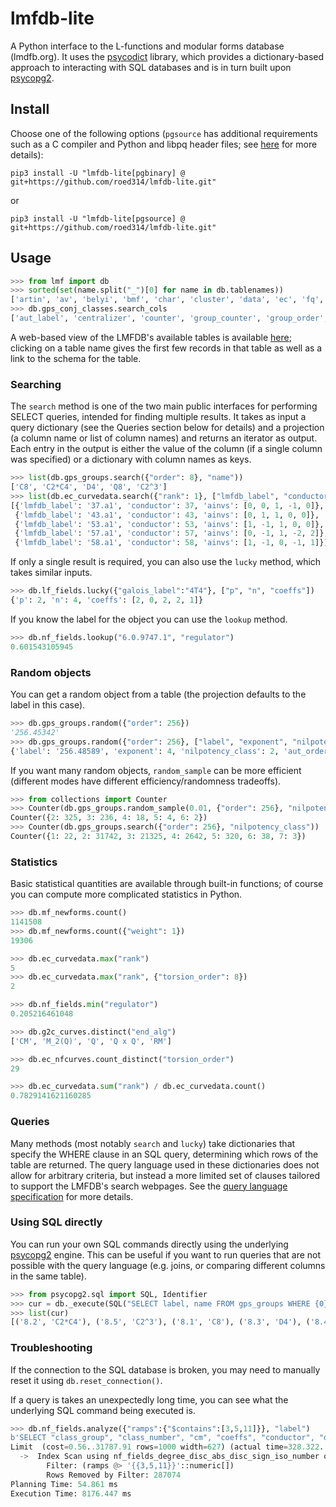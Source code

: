 # lmfdb-lite

A Python interface to the L-functions and modular forms database (lmdfb.org).  It uses the [psycodict](https://github.com/roed314/psycodict) library, which provides a dictionary-based approach to interacting with SQL databases and is in turn built upon [psycopg2](https://www.psycopg.org/docs/).

## Install

Choose one of the following options (`pgsource` has additional requirements such as a C compiler and Python and libpq header files; see [here](https://www.psycopg.org/docs/install.html#psycopg-vs-psycopg-binary) for more details):
```
pip3 install -U "lmfdb-lite[pgbinary] @ git+https://github.com/roed314/lmfdb-lite.git"
```
or
```
pip3 install -U "lmfdb-lite[pgsource] @ git+https://github.com/roed314/lmfdb-lite.git"
```

## Usage

```python
>>> from lmf import db
>>> sorted(set(name.split("_")[0] for name in db.tablenames))
['artin', 'av', 'belyi', 'bmf', 'char', 'cluster', 'data', 'ec', 'fq', 'g2c', 'gps', 'halfmf', 'hecke', 'hgcwa', 'hgm', 'hmf', 'hmsurfaces', 'inv', 'lat', 'lf', 'lfunc', 'maass', 'mf', 'modcurve', 'modlgal', 'modlmf', 'nf', 'noncong', 'pg', 'quaternion', 'shimcurve', 'shimura', 'smf', 'test', 'weil']
>>> db.gps_conj_classes.search_cols
['aut_label', 'centralizer', 'counter', 'group_counter', 'group_order', 'label', 'order', 'powers', 'representative', 'size']
```

A web-based view of the LMFDB's available tables is available [here](https://beta.lmfdb.org/api/); clicking on a table name gives the first few records in that table as well as a link to the schema for the table.

### Searching

The `search` method is one of the two main public interfaces for performing SELECT queries, intended for finding multiple results.  It takes as input a query dictionary (see the Queries section below for details) and a projection (a column name or list of column names) and returns an iterator as output.  Each entry in the output is either the value of the column (if a single column was specified) or a dictionary with column names as keys.

```python
>>> list(db.gps_groups.search({"order": 8}, "name"))
['C8', 'C2*C4', 'D4', 'Q8', 'C2^3']
>>> list(db.ec_curvedata.search({"rank": 1}, ["lmfdb_label", "conductor", "ainvs"], limit=5))
[{'lmfdb_label': '37.a1', 'conductor': 37, 'ainvs': [0, 0, 1, -1, 0]},
 {'lmfdb_label': '43.a1', 'conductor': 43, 'ainvs': [0, 1, 1, 0, 0]},
 {'lmfdb_label': '53.a1', 'conductor': 53, 'ainvs': [1, -1, 1, 0, 0]},
 {'lmfdb_label': '57.a1', 'conductor': 57, 'ainvs': [0, -1, 1, -2, 2]},
 {'lmfdb_label': '58.a1', 'conductor': 58, 'ainvs': [1, -1, 0, -1, 1]}]
```

If only a single result is required, you can also use the `lucky` method, which takes similar inputs.

```python
>>> db.lf_fields.lucky({"galois_label":"4T4"}, ["p", "n", "coeffs"])
{'p': 2, 'n': 4, 'coeffs': [2, 0, 2, 2, 1]}
```

If you know the label for the object you can use the `lookup` method.

```python
>>> db.nf_fields.lookup("6.0.9747.1", "regulator")
0.601543105945
```

### Random objects

You can get a random object from a table (the projection defaults to the label in this case).

```python
>>> db.gps_groups.random({"order": 256})
'256.45342'
>>> db.gps_groups.random({"order": 256}, ["label", "exponent", "nilpotency_class", "aut_order", "center_label"])
{'label': '256.48589', 'exponent': 4, 'nilpotency_class': 2, 'aut_order': 32768, 'center_label': '8.5'}
```

If you want many random objects, `random_sample` can be more efficient (different modes have different efficiency/randomness tradeoffs).

```python
>>> from collections import Counter
>>> Counter(db.gps_groups.random_sample(0.01, {"order": 256}, "nilpotency_class"))
Counter({2: 325, 3: 236, 4: 18, 5: 4, 6: 2})
>>> Counter(db.gps_groups.search({"order": 256}, "nilpotency_class"))
Counter({1: 22, 2: 31742, 3: 21325, 4: 2642, 5: 320, 6: 38, 7: 3})
```

### Statistics

Basic statistical quantities are available through built-in functions; of course you can compute more complicated statistics in Python.

```python
>>> db.mf_newforms.count()
1141508
>>> db.mf_newforms.count({"weight": 1})
19306

>>> db.ec_curvedata.max("rank")
5
>>> db.ec_curvedata.max("rank", {"torsion_order": 8})
2

>>> db.nf_fields.min("regulator")
0.205216461048

>>> db.g2c_curves.distinct("end_alg")
['CM', 'M_2(Q)', 'Q', 'Q x Q', 'RM']

>>> db.ec_nfcurves.count_distinct("torsion_order")
29

>>> db.ec_curvedata.sum("rank") / db.ec_curvedata.count()
0.7829141621160285
```

### Queries

Many methods (most notably `search` and `lucky`) take dictionaries that specify the WHERE clause in an SQL query, determining which rows of the table are returned.  The query language used in these dictionaries does not allow for arbitrary criteria, but instead a more limited set of clauses tailored to support the LMFDB's search webpages.  See the [query language specification](https://github.com/roed314/psycodict/blob/master/QueryLanguage.md) for more details.

### Using SQL directly

You can run your own SQL commands directly using the underlying [psycopg2](https://www.psycopg.org/docs/) engine.  This can be useful if you want to run queries that are not possible with the query language (e.g. joins, or comparing different columns in the same table).

```python
>>> from psycopg2.sql import SQL, Identifier
>>> cur = db._execute(SQL("SELECT label, name FROM gps_groups WHERE {0} = %s").format(Identifier("order")), [8])
>>> list(cur)
[('8.2', 'C2*C4'), ('8.5', 'C2^3'), ('8.1', 'C8'), ('8.3', 'D4'), ('8.4', 'Q8')]
```

### Troubleshooting

If the connection to the SQL database is broken, you may need to manually reset it using `db.reset_connection()`.

If a query is takes an unexpectedly long time, you can see what the underlying SQL command being executed is.

```python
>>> db.nf_fields.analyze({"ramps":{"$contains":[3,5,11]}}, "label")
b'SELECT "class_group", "class_number", "cm", "coeffs", "conductor", "degree", "disc_abs", "disc_rad", "disc_sign", "embeddings_gen_imag", "embeddings_gen_real", "gal_is_abelian", "gal_is_cyclic", "gal_is_solvable", "galois_disc_exponents", "galois_label", "galt", "grd", "index", "inessentialp", "is_galois", "is_minimal_sibling", "iso_number", "label", "local_algs", "minimal_sibling", "monogenic", "num_ram", "r2", "ramps", "rd", "regulator", "relative_class_number", "subfield_mults", "subfields", "torsion_order", "used_grh" FROM "nf_fields" WHERE "ramps" @> ARRAY[ARRAY[3,5,11]]::numeric[] ORDER BY "degree", "disc_abs", "disc_sign", "iso_number" LIMIT 1000'
Limit  (cost=0.56..31787.91 rows=1000 width=627) (actual time=328.322..8175.915 rows=1000 loops=1)
  ->  Index Scan using nf_fields_degree_disc_abs_disc_sign_iso_number on nf_fields  (cost=0.56..10823431.84 rows=340495 width=627) (actual time=328.320..8175.348 rows=1000 loops=1)
        Filter: (ramps @> '{{3,5,11}}'::numeric[])
        Rows Removed by Filter: 287074
Planning Time: 54.861 ms
Execution Time: 8176.447 ms
```
